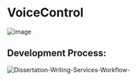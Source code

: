 # VoiceControl

![image](https://user-images.githubusercontent.com/49749622/180736810-9685d6ce-c5cc-4ec8-86f1-adaa528ee135.png)

## Development Process:

![Dissertation-Writing-Services-Workflow-](https://user-images.githubusercontent.com/49749622/180760080-1d5287d8-930b-410f-87d7-09b4b2661c68.jpg)
